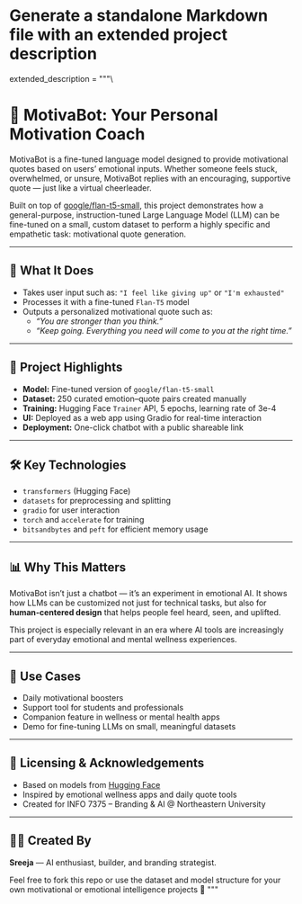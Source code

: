 # Generate a standalone Markdown file with an extended project description

extended_description = """\
# 💬 MotivaBot: Your Personal Motivation Coach

MotivaBot is a fine-tuned language model designed to provide motivational quotes based on users’ emotional inputs. Whether someone feels stuck, overwhelmed, or unsure, MotivaBot replies with an encouraging, supportive quote — just like a virtual cheerleader.

Built on top of [google/flan-t5-small](https://huggingface.co/google/flan-t5-small), this project demonstrates how a general-purpose, instruction-tuned Large Language Model (LLM) can be fine-tuned on a small, custom dataset to perform a highly specific and empathetic task: motivational quote generation.

---

## 🧠 What It Does

- Takes user input such as: `"I feel like giving up"` or `"I'm exhausted"`
- Processes it with a fine-tuned `Flan-T5` model
- Outputs a personalized motivational quote such as:
  - _“You are stronger than you think.”_
  - _“Keep going. Everything you need will come to you at the right time.”_

---

## 🎯 Project Highlights

- **Model:** Fine-tuned version of `google/flan-t5-small`
- **Dataset:** 250 curated emotion–quote pairs created manually
- **Training:** Hugging Face `Trainer` API, 5 epochs, learning rate of 3e-4
- **UI:** Deployed as a web app using Gradio for real-time interaction
- **Deployment:** One-click chatbot with a public shareable link

---

## 🛠️ Key Technologies

- `transformers` (Hugging Face)
- `datasets` for preprocessing and splitting
- `gradio` for user interaction
- `torch` and `accelerate` for training
- `bitsandbytes` and `peft` for efficient memory usage

---

## 📊 Why This Matters

MotivaBot isn’t just a chatbot — it’s an experiment in emotional AI. It shows how LLMs can be customized not just for technical tasks, but also for **human-centered design** that helps people feel heard, seen, and uplifted.

This project is especially relevant in an era where AI tools are increasingly part of everyday emotional and mental wellness experiences.

---

## 🚀 Use Cases

- Daily motivational boosters
- Support tool for students and professionals
- Companion feature in wellness or mental health apps
- Demo for fine-tuning LLMs on small, meaningful datasets

---

## 🧾 Licensing & Acknowledgements

- Based on models from [Hugging Face](https://huggingface.co/)
- Inspired by emotional wellness apps and daily quote tools
- Created for INFO 7375 – Branding & AI @ Northeastern University

---

## 🙋‍♀️ Created By

**Sreeja** — AI enthusiast, builder, and branding strategist.

Feel free to fork this repo or use the dataset and model structure for your own motivational or emotional intelligence projects 💖
"""

